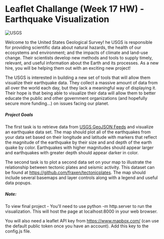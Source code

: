 # Leaflet Challange (Week 17 HW) - Earthquake Visualization

![USGS](https://upload.wikimedia.org/wikipedia/commons/0/08/USGS_logo.png)

Welcome to the United States Geological Survey! he USGS is responsible for providing scientific data about natural hazards, the health of our ecosystems and environment; and the impacts of climate and land-use change. Their scientists develop new methods and tools to supply timely, relevant, and useful information about the Earth and its processes. As a new hire, you will be helping them out with an exciting new project!

The USGS is interested in building a new set of tools that will allow them visualize their earthquake data. They collect a massive amount of data from all over the world each day, but they lack a meaningful way of displaying it. Their hope is that being able to visualize their data will allow them to better educate the public and other government organizations (and hopefully secure more funding...) on issues facing our planet.

##### Project Goals
The first task is to retrieve data from [USGS GeoJSON Feeds](https://earthquake.usgs.gov/earthquakes/feed/v1.0/geojson.php) and visualize an earthquake data set. The map should plot all of the earthquakes from your data set based on their longitude and latitude with markers that reflect the magnitude of the earthquake by their size and and depth of the earth quake by color. Earthquakes with higher magnitudes should appear larger and earthquakes with greater depth should appear darker in color.

The second task is to plot a second data set on your map to illustrate the relationship between tectonic plates and seismic activity. This dataset can be found at https://github.com/fraxen/tectonicplates. The map should include several basemaps and layer controls along with a legend and useful data popups.

##### Note: 
To view final project - You'll need to use python -m http.server to run the visualization. This will host the page at localhost:8000 in your web browser.

You will also need a leaflet API key from https://www.mapbox.com/ (can use the default public token once you have an account). Add this key to the config.js file.
